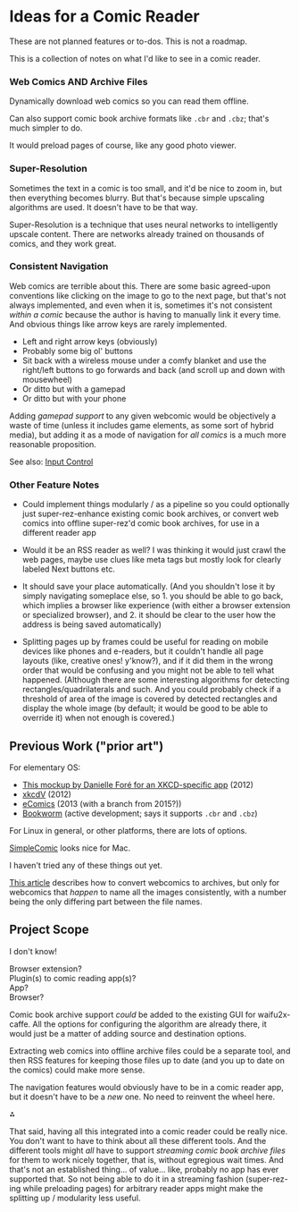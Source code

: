 # Ideas for a Comic Reader

These are not planned features or to-dos.
This is not a roadmap.

This is a collection of notes on what I'd like to see in a comic reader.


### Web Comics AND Archive Files

Dynamically download web comics so you can read them offline.

Can also support comic book archive formats like `.cbr` and `.cbz`; that's much simpler to do.

It would preload pages of course, like any good photo viewer.


### Super-Resolution

Sometimes the text in a comic is too small, and it'd be nice to zoom in, but then everything becomes blurry. But that's because simple upscaling algorithms are used. It doesn't have to be that way.

Super-Resolution is a technique that uses neural networks to intelligently upscale content. There are networks already trained on thousands of comics, and they work great.


### Consistent Navigation

Web comics are terrible about this.
There are some basic agreed-upon conventions like clicking on the image to go to the next page,
but that's not always implemented, and even when it is, sometimes it's not consistent *within a comic* because the author is having to manually link it every time.
And obvious things like arrow keys are rarely implemented.

* Left and right arrow keys (obviously)
* Probably some big ol' buttons
* Sit back with a wireless mouse under a comfy blanket and use the right/left buttons to go forwards and back (and scroll up and down with mousewheel)
* Or ditto but with a gamepad
* Or ditto but with your phone

Adding *gamepad support* to any given webcomic would be objectively a waste of time (unless it includes game elements, as some sort of hybrid media), but adding it as a mode of navigation for *all comics* is a much more reasonable proposition.

See also: [Input Control](https://github.com/multiism/input-control)


### Other Feature Notes

* Could implement things modularly / as a pipeline so you could optionally just
super-rez-enhance existing comic book archives, or
convert web comics into offline super-rez'd comic book archives,
for use in a different reader app

* Would it be an RSS reader as well?
I was thinking it would just crawl the web pages,
maybe use clues like meta tags but mostly look for clearly labeled Next buttons etc.

* It should save your place automatically.
(And you shouldn't lose it by simply navigating someplace else, so 1. you should be able to go back, which implies a browser like experience (with either a browser extension or specialized browser), and 2. it should be clear to the user how the address is being saved automatically)

* Splitting pages up by frames could be useful for reading on mobile devices like phones and e-readers,
but it couldn't handle all page layouts (like, creative ones! y'know?),
and if it did them in the wrong order that would be confusing
and you might not be able to tell what happened.
(Although there are some interesting algorithms for detecting rectangles/quadrilaterals and such.
And you could probably check if a threshold of area of the image is covered by detected rectangles
and display the whole image (by default; it would be good to be able to override it) when not enough is covered.)

## Previous Work ("prior art")

For elementary OS:
* [This mockup by Danielle Foré for an XKCD-specific app](https://danrabbit.deviantart.com/art/XKCD-App-332444858) (2012)
* [xkcdV](https://launchpad.net/xkcdv) (2012)
* [eComics](https://github.com/Digi59404/eComics) (2013 (with a branch from 2015?))
* [Bookworm](https://babluboy.github.io/bookworm/) (active development; says it supports `.cbr` and `.cbz`)

For Linux in general, or other platforms, there are lots of options.

[SimpleComic](http://dancingtortoise.com/simplecomic/) looks nice for Mac.

I haven't tried any of these things out yet.

[This article](https://www.howtogeek.com/66060/how-to-read-webcomics-offline-in-comic-book-reader-format/)
describes how to convert webcomics to archives,
but only for webcomics that *happen* to name all the images consistently,
with a number being the only differing part between the file names.

## Project Scope

I don't know!

Browser extension?  
Plugin(s) to comic reading app(s)?  
App?  
Browser?  


Comic book archive support *could* be added to the existing GUI for waifu2x-caffe.
All the options for configuring the algorithm are already there,
it would just be a matter of adding source and destination options.

Extracting web comics into offline archive files could be a separate tool,
and then RSS features for keeping those files up to date (and you up to date on the comics) could make more sense.

The navigation features would obviously have to be in a comic reader app,
but it doesn't have to be a *new* one. No need to reinvent the wheel here.

⁂

That said, having all this integrated into a comic reader could be really nice.
You don't want to have to think about all these different tools.
And the different tools might *all* have to support *streaming comic book archive files* for them to work nicely together,
that is, without egregious wait times.
And that's not an established thing... of value... like, probably no app has ever supported that.
So not being able to do it in a streaming fashion (super-rez-ing while preloading pages) for arbitrary reader apps
might make the splitting up / modularity less useful.


